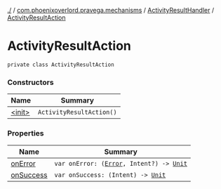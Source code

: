 [./](../../../index.md) / [com.phoenixoverlord.pravega.mechanisms](../../index.md) / [ActivityResultHandler](../index.md) / [ActivityResultAction](./index.md)

# ActivityResultAction

`private class ActivityResultAction`

### Constructors

| Name | Summary |
|---|---|
| [&lt;init&gt;](-init-.md) | `ActivityResultAction()` |

### Properties

| Name | Summary |
|---|---|
| [onError](on-error.md) | `var onError: (`[`Error`](https://kotlinlang.org/api/latest/jvm/stdlib/kotlin/-error/index.html)`, Intent?) -> `[`Unit`](https://kotlinlang.org/api/latest/jvm/stdlib/kotlin/-unit/index.html) |
| [onSuccess](on-success.md) | `var onSuccess: (Intent) -> `[`Unit`](https://kotlinlang.org/api/latest/jvm/stdlib/kotlin/-unit/index.html) |
